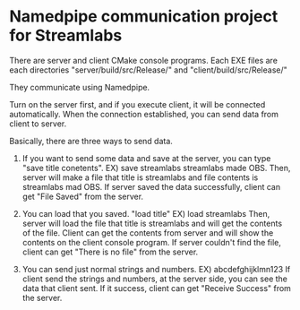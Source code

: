 # Namedpipe communication project for Streamlabs

There are server and client CMake console programs.
Each EXE files are each directories "server/build/src/Release/" and "client/build/src/Release/"

They communicate using Namedpipe.

Turn on the server first, and if you execute client, it will be connected automatically.
When the connection established, you can send data from client to server.

Basically, there are three ways to send data.
1. If you want to send some data and save at the server, you can type "save title conetents".
EX) save streamlabs streamlabs made OBS.
Then, server will make a file that title is streamlabs and file contents is streamlabs mad OBS.
If server saved the data successfully, client can get "File Saved" from the server.

2. You can load that you saved. "load title"
EX) load streamlabs
Then, server will load the file that title is streamlabs and will get the contents of the file.
Client can get the contents from server and will show the contents on the client console program.
If server couldn't find the file, client can get "There is no file" from the server.

3. You can send just normal strings and numbers.
EX) abcdefghijklmn123
If client send the strings and numbers, at the server side, you can see the data that client sent.
If it success, client can get "Receive Success" from the server.

